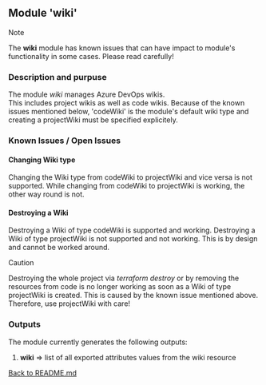 ## Module 'wiki'

> [!NOTE]
> The <b>wiki</b> module has known issues that can have impact to module's functionality in some cases. Please read carefully!  

### Description and purpuse

The module <i>wiki</i> manages Azure DevOps wikis.  
This includes project wikis as well as code wikis. Because of the known issues mentioned below, 'codeWiki' is the module's default wiki type and creating a projectWiki must be specified explicitely.  

### Known Issues / Open Issues

#### Changing Wiki type

Changing the Wiki type from codeWiki to projectWiki and vice versa is not supported. While changing from codeWiki to projectWiki is working, the other way round is not.  

#### Destroying a Wiki

Destroying a Wiki of type codeWiki is supported and working. Destroying a Wiki of type projectWiki is not supported and not working. This is by design and cannot be worked around.  
  
> [!CAUTION]
> Destroying the whole project via <i>terraform destroy</i> or by removing the resources from code is no longer working as soon as a Wiki of type projectWiki is created. This is caused by the known issue mentioned above. Therefore, use projectWiki with care!  

### Outputs

The module currently generates the following outputs:  

1) <b>wiki</b> => list of all exported attributes values from the wiki resource  
  
  
[Back to README.md](../../modules/azuredevops/README.md)  

